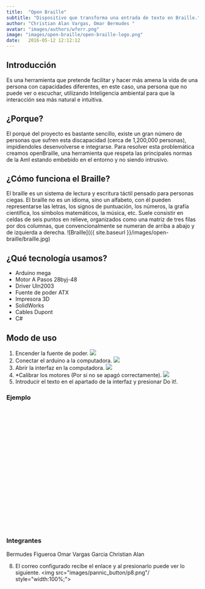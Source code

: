 ```yaml
---
title:  "Open Braille"
subtitle: "Dispositivo que transforma una entrada de texto en Braille."
author: "Christian Alan Vargas, Omar Bermudes "
avatar: "images/authors/wferr.png"
image: "images/open-braille/open-braille-logo.png"
date:   2016-05-12 12:12:12
---
```


## Introducción 
Es una herramienta que pretende facilitar y hacer más amena la vida de una persona con capacidades diferentes, en este caso, una persona que no puede ver o escuchar, utilizando Inteligencia ambiental  para que la interacción sea más natural e intuitiva.



## ¿Porque?
El porqué del proyecto es bastante sencillo, existe un gran número de personas que sufren esta discapacidad (cerca de 1,200,000 personas), impidiendoles desenvolverse e integrarse.
Para resolver esta problemática creamos openBraille, una herramienta que respeta las principales normas de la AmI estando embebido en el entorno y no siendo intrusivo.

## ¿Cómo funciona el Braille?
El braille es un sistema de lectura y escritura táctil pensado para personas ciegas.
El braille no es un idioma, sino un alfabeto, con él pueden representarse las letras, los signos de puntuación, los números, la grafía científica, los símbolos matemáticos, la música, etc.
Suele consistir en celdas de seis puntos en relieve, organizados como una matriz de tres filas por dos columnas, que convencionalmente se numeran de arriba a abajo y de izquierda a derecha.
![Braille]({{ site.baseurl }}/images/open-braille/braille.jpg)



## ¿Qué tecnología usamos?
- Arduino mega
- Motor A Pasos 28byj-48
- Driver Uln2003
- Fuente de poder ATX
- Impresora 3D
- SolidWorks
- Cables Dupont
- C#

## Modo de uso
1. Encender la fuente de poder.
    <img class="image-center" src="images/open-braille/"/>
2. Conectar el arduino a la computadora.
    <img class="image-center" src="images/open-braille/"/>
3. Abrir la interfaz en la computadora.
    <img class="image-center" src="images/open-braille/"/>
4. *Calibrar los motores (Por si no se apagó correctamente).
    <img class="image-center" src="images/open-braille/"/>
5. Introducir el texto en el apartado de la interfaz y presionar Do it!.

### Ejemplo 
<iframe width="560" height="315" src="" frameborder="0" allowfullscreen></iframe>


### Integrantes
Bermudes Figueroa Omar
Vargas Garcia Christian Alan


8. El correo configurado recibe el enlace y al presionarlo puede ver lo siguiente.
    <img src="images/pannic_button/p8.png"/ style="width:100%;">



